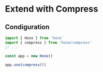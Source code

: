 # Extend with Compress

## Condiguration

```ts
import { Hono } from 'hono'
import { compress } from 'hono/compress'
// ...

const app = new Hono()

app.use(compress())
```
